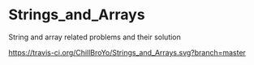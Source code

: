 # Strings_and_Arrays
String and array related problems and their solution

https://travis-ci.org/ChillBroYo/Strings_and_Arrays.svg?branch=master
